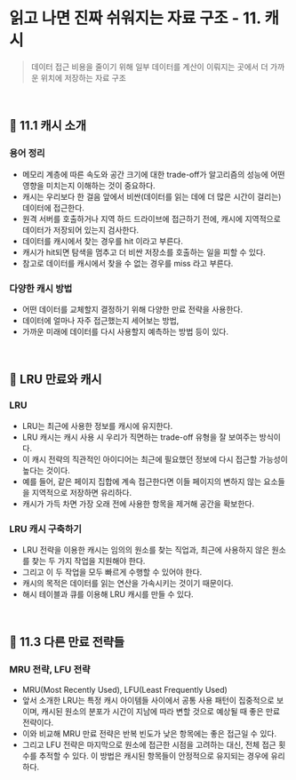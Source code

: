 # 읽고 나면 진짜 쉬워지는 자료 구조 - 11. 캐시

> 데이터 접근 비용을 줄이기 위해 일부 데이터를 계산이 이뤄지는 곳에서 더 가까운 위치에 저장하는 자료 구조

<br/>

## 🔖 11.1 캐시 소개

### 용어 정리

- 메모리 계층에 따른 속도와 공간 크기에 대한 trade-off가 알고리즘의 성능에 어떤 영향을 미치는지 이해하는 것이 중요하다.
- 캐시는 우리보다 한 걸음 앞에서 비싼(데이터를 읽는 데에 더 많은 시간이 걸리는) 데이터에 접근한다.
- 원격 서버를 호출하거나 지역 하드 드라이브에 접근하기 전에, 캐시에 지역적으로 데이터가 저장되어 있는지 검사한다.
- 데이터를 캐시에서 찾는 경우를 hit 이라고 부른다.
- 캐시가 hit되면 탐색을 멈추고 더 비싼 저장소를 호출하는 일을 피할 수 있다.
- 참고로 데이터를 캐시에서 찾을 수 없는 경우를 miss 라고 부른다.

### 다양한 캐시 방법

- 어떤 데이터를 교체할지 결정하기 위해 다양한 만료 전략을 사용한다.
- 데이터에 얼마나 자주 접근했는지 세어보는 방법,
- 가까운 미래에 데이터를 다시 사용할지 예측하는 방법 등이 있다.

<br/>

## 🔖 LRU 만료와 캐시

### LRU

- LRU는 최근에 사용한 정보를 캐시에 유지한다.
- LRU 캐시는 캐시 사용 시 우리가 직면하는 trade-off 유형을 잘 보여주는 방식이다.
- 이 캐시 전략의 직관적인 아이디어는 최근에 필요했던 정보에 다시 접근할 가능성이 높다는 것이다.
- 예를 들어, 같은 페이지 집합에 계속 접근한다면 이들 페이지의 변하지 않는 요소들을 지역적으로 저장하면 유리하다.
- 캐시가 가득 차면 가장 오래 전에 사용한 항목을 제거해 공간을 확보한다.

### LRU 캐시 구축하기

- LRU 전략을 이용한 캐시는 임의의 원소를 찾는 직업과, 최근에 사용하지 않은 원소를 찾는 두 가지 작업을 지원해야 한다.
- 그리고 이 두 작업을 모두 빠르게 수행할 수 있어야 한다.
- 캐시의 목적은 데이터를 읽는 연산을 가속시키는 것이기 때문이다.
- 해시 테이블과 큐를 이용해 LRU 캐시를 만들 수 있다.

<br/>

## 🔖 11.3 다른 만료 전략들

### MRU 전략, LFU 전략

- MRU(Most Recently Used), LFU(Least Frequently Used)
- 앞서 소개한 LRU는 특정 캐시 아이템들 사이에서 공통 사용 패턴이 집중적으로 보이며, 캐시된 원소의 분포가 시간이 지남에 따라 변할 것으로 예상될 때 좋은 만료 전략이다.
- 이와 비교해 MRU 만료 전략은 반복 빈도가 낮은 항목에는 좋은 접근일 수 있다.
- 그리고 LFU 전략은 마지막으로 원소에 접근한 시점을 고려하는 대신, 전체 접근 횟수를 추적할 수 있다. 이 방법은 캐시된 항목들이 안정적으로 유지되는 경우에 유리하다.
